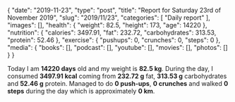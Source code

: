 {
    "date": "2019-11-23",
    "type": "post",
    "title": "Report for Saturday 23rd of November 2019",
    "slug": "2019\/11\/23",
    "categories": [
        "Daily report"
    ],
    "images": [],
    "health": {
        "weight": 82.5,
        "height": 173,
        "age": 14220
    },
    "nutrition": {
        "calories": 3497.91,
        "fat": 232.72,
        "carbohydrates": 313.53,
        "protein": 52.46
    },
    "exercise": {
        "pushups": 0,
        "crunches": 0,
        "steps": 0
    },
    "media": {
        "books": [],
        "podcast": [],
        "youtube": [],
        "movies": [],
        "photos": []
    }
}

Today I am <strong>14220 days</strong> old and my weight is <strong>82.5 kg</strong>. During the day, I consumed <strong>3497.91 kcal</strong> coming from <strong>232.72 g</strong> fat, <strong>313.53 g</strong> carbohydrates and <strong>52.46 g</strong> protein. Managed to do <strong>0 push-ups</strong>, <strong>0 crunches</strong> and walked <strong>0 steps</strong> during the day which is approximately <strong>0 km</strong>.
